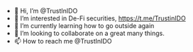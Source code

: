 - 👋 Hi, I’m @TrustInIDO
- 👀 I’m interested in De-Fi securities, https://t.me/TrustinIDO
- 🌱 I’m currently learning how to go outside again
- 💞️ I’m looking to collaborate on a great many things.
- 📫 How to reach me @TrustInIDO

<!---
TrustInIDO/TrustInIDO is a ✨ special ✨ repository because its `README.md` (this file) appears on your GitHub profile.
You can click the Preview link to take a look at your changes.
--->
